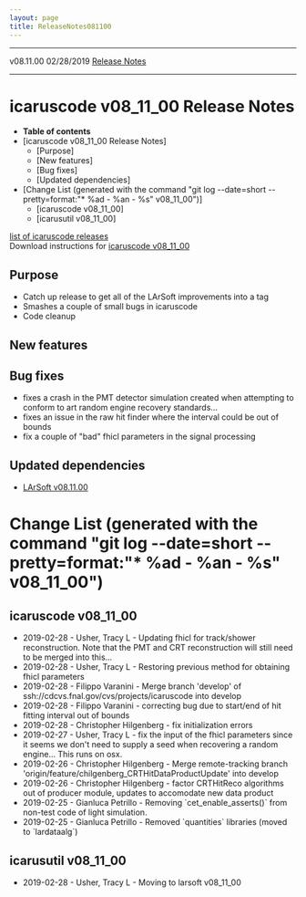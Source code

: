 ```yaml
---
layout: page
title: ReleaseNotes081100
---
```


  ----------- ------------ -- -- ------------------------------------------------------
  v08.11.00   02/28/2019         [Release Notes](ReleaseNotes081100.html)
  ----------- ------------ -- -- ------------------------------------------------------



icaruscode v08\_11\_00 Release Notes
==========================================================================================

-   **Table of contents**
-   [icaruscode v08\_11\_00 Release
    Notes]
    -   [Purpose]
    -   [New features]
    -   [Bug fixes]
    -   [Updated dependencies]
-   [Change List (generated with the command \"git log \--date=short
    \--pretty=format:\"\* %ad - %an - %s\"
    v08\_11\_00\")]
    -   [icaruscode v08\_11\_00]
    -   [icarusutil v08\_11\_00]

[list of icaruscode
releases](List_of_ICARUS_code_releases.html)\
Download instructions for [icaruscode
v08\_11\_00](http://scisoft.fnal.gov/scisoft/bundles/sbnd/v08_11_00/icaruscode-v08_11_00.html)



Purpose
----------------------------------

-   Catch up release to get all of the LArSoft improvements into a tag
-   Smashes a couple of small bugs in icaruscode
-   Code cleanup



New features
--------------------------------------------



Bug fixes
--------------------------------------

-   fixes a crash in the PMT detector simulation created when attempting
    to conform to art random engine recovery standards\...
-   fixes an issue in the raw hit finder where the interval could be out
    of bounds
-   fix a couple of \"bad\" fhicl parameters in the signal processing



Updated dependencies
------------------------------------------------------------

-   [LArSoft
    v08.11.00](https://cdcvs.fnal.gov/redmine/projects/larsoft/wiki/ReleaseNotes081100)



Change List (generated with the command \"git log \--date=short \--pretty=format:\"\* %ad - %an - %s\" v08\_11\_00\")
================================================================================================================================================================================================================================



icaruscode v08\_11\_00
--------------------------------------------------------------

-   2019-02-28 - Usher, Tracy L - Updating fhicl for track/shower
    reconstruction. Note that the PMT and CRT reconstruction will still
    need to be merged into this\...
-   2019-02-28 - Usher, Tracy L - Restoring previous method for
    obtaining fhicl parameters
-   2019-02-28 - Filippo Varanini - Merge branch \'develop\' of
    ssh://cdcvs.fnal.gov/cvs/projects/icaruscode into develop
-   2019-02-28 - Filippo Varanini - correcting bug due to start/end of
    hit fitting interval out of bounds
-   2019-02-28 - Christopher Hilgenberg - fix initialization errors
-   2019-02-27 - Usher, Tracy L - fix the input of the fhicl parameters
    since it seems we don\'t need to supply a seed when recovering a
    random engine\... This runs on osx.
-   2019-02-26 - Christopher Hilgenberg - Merge remote-tracking branch
    \'origin/feature/chilgenberg\_CRTHitDataProductUpdate\' into develop
-   2019-02-26 - Christopher Hilgenberg - factor CRTHitReco algorithms
    out of producer module, updates to accomodate new data product
-   2019-02-25 - Gianluca Petrillo - Removing \`cet\_enable\_asserts()\`
    from non-test code of light simulation.
-   2019-02-25 - Gianluca Petrillo - Removed \`quantities\` libraries
    (moved to \`lardataalg\`)



icarusutil v08\_11\_00
--------------------------------------------------------------

-   2019-02-28 - Usher, Tracy L - Moving to larsoft v08\_11\_00
